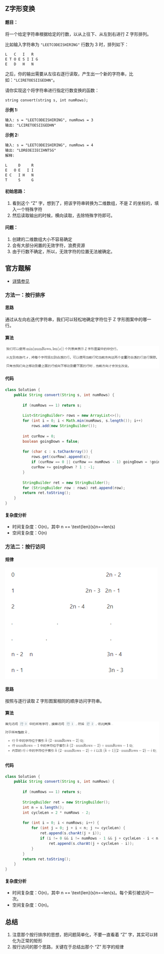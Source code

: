 ## Z字形变换

#### 题目：

将一个给定字符串根据给定的行数，以从上往下、从左到右进行 Z 字形排列。

比如输入字符串为 `"LEETCODEISHIRING"` 行数为 3 时，排列如下：

```
L   C   I   R
E T O E S I I G
E   D   H   N
```

之后，你的输出需要从左往右逐行读取，产生出一个新的字符串，比如：`"LCIRETOESIIGEDHN"`。

请你实现这个将字符串进行指定行数变换的函数：

```
string convert(string s, int numRows);
```

**示例 1:**

```
输入: s = "LEETCODEISHIRING", numRows = 3
输出: "LCIRETOESIIGEDHN"
```

**示例 2:**

```
输入: s = "LEETCODEISHIRING", numRows = 4
输出: "LDREOEIIECIHNTSG"
解释:

L     D     R
E   O E   I I
E C   I H   N
T     S     G
```

#### 初始思路：

1. 看到这个 “Z” 字，想到了，把该字符串转换为二维数组，不是 Z 的坐标的，填入一个特殊字符
2. 然后读取输出的时候，横向读取，去除特殊字符即可。

#### 问题：

1. 创建的二维数组大小不容易确定
2. 会有大部分闲置的无效字符，浪费资源
3. 由于行数不确定，所以，无效字符的位置无法被确定。

## 官方题解

- [详情参见](https://leetcode-cn.com/problems/zigzag-conversion/solution/z-zi-xing-bian-huan-by-leetcode/) 

### 方法一：按行排序

#### 思路

通过从左向右迭代字符串，我们可以轻松地确定字符位于 Z 字形图案中的哪一行。

#### 算法

![2](./assets/2.png) 

#### 代码

```java
class Solution {
    public String convert(String s, int numRows) {

        if (numRows == 1) return s;

        List<StringBuilder> rows = new ArrayList<>();
        for (int i = 0; i < Math.min(numRows, s.length()); i++)
            rows.add(new StringBuilder());

        int curRow = 0;
        boolean goingDown = false;

        for (char c : s.toCharArray()) {
            rows.get(curRow).append(c);
            if (curRow == 0 || curRow == numRows - 1) goingDown = !goingDown;
            curRow += goingDown ? 1 : -1;
        }

        StringBuilder ret = new StringBuilder();
        for (StringBuilder row : rows) ret.append(row);
        return ret.toString();
    }
}
```

#### 复杂度分析

- 时间复杂度：O(n)，其中 n == \text{len}(s)n==len(s)
- 空间复杂度：O(n)

### 方法二：按行访问

#### 规律

![3](./assets/3.png) 

#### 思路

按照与逐行读取 Z 字形图案相同的顺序访问字符串。

#### 算法

![1](./assets/1.png) 

#### 代码

```java
class Solution {
    public String convert(String s, int numRows) {

        if (numRows == 1) return s;

        StringBuilder ret = new StringBuilder();
        int n = s.length();
        int cycleLen = 2 * numRows - 2;

        for (int i = 0; i < numRows; i++) {
            for (int j = 0; j + i < n; j += cycleLen) {
                ret.append(s.charAt(j + i));
                if (i != 0 && i != numRows - 1 && j + cycleLen - i < n)
                    ret.append(s.charAt(j + cycleLen - i));
            }
        }
        return ret.toString();
    }
}
```

#### 复杂度分析

- 时间复杂度：O(n)，其中 n == \text{len}(s)n==len(s)。每个索引被访问一次。
- 空间复杂度：O(n)。

## 总结

1. 注意那个按行排序的思想，把问题简单化，不要一直看着 “Z” 字，其实可以转化为正常的矩形
2. 按行访问的那个思路，关键在于总结出那个 “Z” 形字的规律
